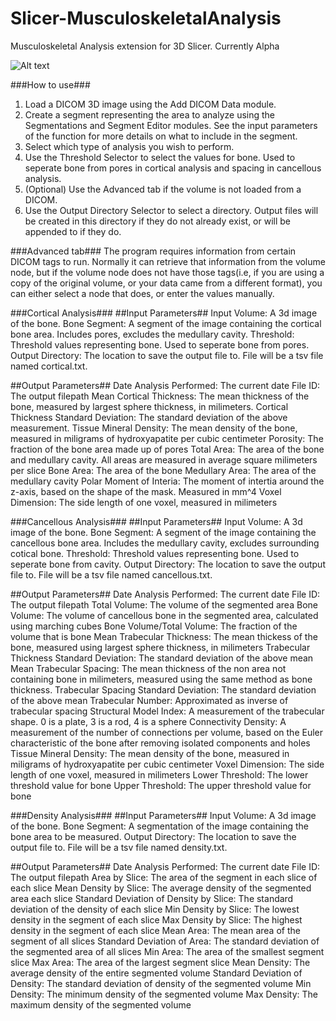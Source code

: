 # Slicer-MusculoskeletalAnalysis
Musculoskeletal Analysis extension for 3D Slicer. Currently Alpha

![Alt text](/MusculoskeletalAnalysis/Resources/Icons/Screenshot.png?raw=true)

###How to use###
1. Load a DICOM 3D image using the Add DICOM Data module.
2. Create a segment representing the area to analyze using the Segmentations and Segment Editor modules. See the input parameters of the function for more details on what to include in the segment.
3. Select which type of analysis you wish to perform.
4. Use the Threshold Selector to select the values for bone. Used to seperate bone from pores in cortical analysis and spacing in cancellous analysis.
5. (Optional) Use the Advanced tab if the volume is not loaded from a DICOM.
6. Use the Output Directory Selector to select a directory. Output files will be created in this directory if they do not already exist, or will be appended to if they do.

###Advanced tab###
The program requires information from certain DICOM tags to run. Normally it can retrieve that information from the volume node, but if the volume node does not have those tags(i.e, if you are using a copy of the original volume, or your data came from a different format), you can either select a node that does, or enter the values manually.


###Cortical Analysis###
##Input Parameters##
Input Volume: A 3d image of the bone.
Bone Segment: A segment of the image containing the cortical bone area. Includes pores, excludes the medullary cavity.
Threshold: Threshold values representing bone. Used to seperate bone from pores.
Output Directory: The location to save the output file to. File will be a tsv file named cortical.txt. 

##Output Parameters##
Date Analysis Performed: The current date
File ID: The output filepath
Mean Cortical Thickness: The mean thickness of the bone, measured by largest sphere thickness, in milimeters.
Cortical Thickness Standard Deviation: The standard deviation of the above measurement.
Tissue Mineral Density: The mean density of the bone, measured in miligrams of hydroxyapatite per cubic centimeter
Porosity: The fraction of the bone area made up of pores
Total Area: The area of the bone and medullary cavity. All areas are measured in average square milimeters per slice
Bone Area: The area of the bone
Medullary Area: The area of the medullary cavity
Polar Moment of Interia: The moment of intertia around the z-axis, based on the shape of the mask. Measured in mm^4
Voxel Dimension: The side length of one voxel, measured in milimeters


###Cancellous Analysis###
##Input Parameters##
Input Volume: A 3d image of the bone.
Bone Segment: A segment of the image containing the cancellous bone area. Includes the medullary cavity, excludes surrounding cotical bone.
Threshold: Threshold values representing bone. Used to seperate bone from cavity.
Output Directory: The location to save the output file to. File will be a tsv file named cancellous.txt.


##Output Parameters##
Date Analysis Performed: The current date
File ID: The output filepath
Total Volume: The volume of the segmented area
Bone Volume: The volume of cancellous bone in the segmented area, calculated using marching cubes
Bone Volume/Total Volume: The fraction of the volume that is bone
Mean Trabecular Thickness: The mean thickess of the bone, measured using largest sphere thickness, in milimeters
Trabecular Thickness Standard Deviation: The standard deviation of the above mean
Mean Trabecular Spacing: The mean thickness of the non area not containing bone in milimeters, measured using the same method as bone thickness.
Trabecular Spacing Standard Deviation: The standard deviation of the above mean
Trabecular Number: Approximated as inverse of trabecular spacing
Structural Model Index: A measurement of the trabecular shape. 0 is a plate, 3 is a rod, 4 is a sphere
Connectivity Density: A measurement of the number of connections per volume, based on the Euler characteristic of the bone after removing isolated components and holes
Tissue Mineral Density: The mean density of the bone, measured in miligrams of hydroxyapatite per cubic centimeter
Voxel Dimension: The side length of one voxel, measured in milimeters
Lower Threshold: The lower threshold value for bone
Upper Threshold: The upper threshold value for bone

###Density Analysis###
##Input Parameters##
Input Volume: A 3d image of the bone.
Bone Segment: A segmentation of the image containing the bone area to be measured.
Output Directory: The location to save the output file to. File will be a tsv file named density.txt.

##Output Parameters##
Date Analysis Performed: The current date
File ID: The output filepath
Area by Slice: The area of the segment in each slice of each slice
Mean Density by Slice: The average density of the segmented area each slice
Standard Deviation of Density by Slice: The standard deviation of the density of each slice
Min Density by Slice: The lowest density in the segment of each slice
Max Density by Slice: The highest density in the segment of each slice
Mean Area: The mean area of the segment of all slices
Standard Deviation of Area: The standard deviation of the segmented area of all slices
Min Area: The area of the smallest segment slice
Max Area: The area of the largest segment slice
Mean Density: The average density of the entire segmented volume
Standard Deviation of Density: The standard deviation of density of the segmented volume
Min Density: The minimum density of the segmented volume
Max Density: The maximum density of the segmented volume

